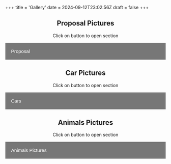 +++
title = 'Gallery'
date = 2024-09-12T23:02:56Z
draft = false
+++

<!DOCTYPE html>
<html>
<head>
<meta name="viewport" content="width=device-width, initial-scale=1">
<style>
.collapsible {
  background-color: #777;
  color: white;
  cursor: pointer;
  padding: 18px;
  width: 100%;
  border: none;
  text-align: left;
  outline: none;
  font-size: 15px;
}

.active, .collapsible:hover {
  background-color: #555;
}

.content {
  padding: 0 18px;
  display: none;
  overflow: hidden;
  background-color: #f1f1f1;
}
</style>
</head>
<body>

<center><h2>Proposal Pictures</h2>

<p>Click on button to open section</p>
<button type="button" class="collapsible">Proposal</button>
<div class="content" style="display: none;">
  <img src="/img/Proposal.png" alt="Proposal1">
  <img src="/img/Proposal2.png" alt="Proposal2">
</div>
<h2>Car Pictures</h2></center>

<center><p>Click on button to open section</p>
<button type="button" class="collapsible">Cars</button>
<div class="content" style="display: none;">
  <img src="/img/car1.png" alt="Car1">
  <img src="/img/Car2.png" alt="Car2">
  <img src="/img/Car3.png" alt="Car3">
</div>

<h2>Animals Pictures</h2>
<p>Click on button to open section</p>
<button type="button" class="collapsible">Animals Pictures</button>
<div class="content" style="display: none;">
  <img src="/img/an1.png" alt="Animals1">
  <img src="/img/an2.png" alt="Animals2">
</div></center>

<script>
var coll = document.getElementsByClassName("collapsible");
var i;

for (i = 0; i < coll.length; i++) {
  coll[i].addEventListener("click", function() {
    this.classList.toggle("active");
    var content = this.nextElementSibling;
    if (content.style.display === "block") {
      content.style.display = "none";
    } else {
      content.style.display = "block";
    }
  });
}
</script>

</body>

</html>
